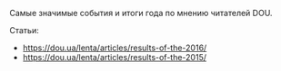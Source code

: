 Самые значимые события и итоги года по мнению читателей DOU.

Статьи:
* https://dou.ua/lenta/articles/results-of-the-2016/
* https://dou.ua/lenta/articles/results-of-the-2015/
